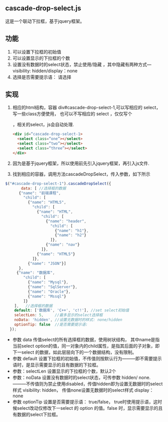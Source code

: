 ## cascade-drop-select.js
这是一个联动下拉框，基于jquery框架。

## 功能
1. 可以设置下拉框的初始值
2. 可以设置显示的下拉框的个数
3. 设置没有数据时的select状态，禁止使用/隐藏 ，其中隐藏有两种方式— visibility: hidden/display：none
4. 选择是否需要提示语： 请选择

## 实现
1. 	相应的html结构，容器 div#cascade-drop-select-1,可以写相应的 select，写一些class方便使用， 也可以不写相应的 select ，仅仅写个<div id=“cascade-drop-select-1></div>，相关的select，js会自动处理.

	``` html
	<div id=“cascade-drop-select-1>
	  <select class=“one”></select>
	  <select class=“two”></select>
	  <select class=“three”></select>
	</div>
	```

1. 因为是基于jquery框架，所以使用前先引入jquery框架，再引入js文件.
3. 找到相应的容器，调用方法cascadeDropSelect，传入参数，如下所示


``` javascript
$("#cascade-drop-select-1").cascadeDropSelect({
       data: [ //选择框的数据
      {"name": "前端课程",
        "child": [
          {"name": "HTML5",
            "child": [
              {"name": "HTML",
                "child": [
                  {"name": "header",
                    "child": [
                      {"name": "h1"},
                      {"name": "h2"}
                    ]},
                  {"name": "nav"}
                ]},
              {"name": "HTML5"}
            ]},
          {"name": "JSON"}]
      },
     {"name": "数据库",
        "child": [
          {"name": "Mysql"},
          {"name": "SqlServer"},
          {"name": "Oracle"},
          {"name": "Mssql"}
        ]}
    ],   //选择框的数据
    default: ['数据库', 'C++', 'c!!'], //set select初始值
    selectLen: 5,     //最多显示的select选择框
    noData: 'hidden', //设置无数据时的样式: none/hidden
    optionTip: false  //是否需要提示语:
  });
```
   * 参数 data 传值select的所有选择框的数据，使用树状结构， 其中name是指当前select option的值，同一对象内的child属性，是指其后面的子对象，即下一select 的数据，如此层层向下的一个数据结构，没有限制。
   * 参数 default 设置下拉框的初始值，不传值则按默认行为———即不需要提示语时，是显示需要显示的且有数据的下拉框。
   * 参数：selectLen 设置显示的下拉框的个数，默认2个
   * 参数：noData 设置没有数据时的select状态，可传参数 hidden/ none.  ———不传值则为禁止使用disabled，传值hidden即为设置无数据时的select样式 visibility: hidden， 传值none设置无数据时的select样式 display：none
   * 参数 optionTip 设置是否需要提示语： true/false， true时使用提示语，这时候select改动仅修改下一select 的 option 的值。false 时，显示需要显示的且有数据的select下拉框。

